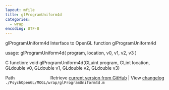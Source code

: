 ```yaml
---
layout: mfile
title: glProgramUniform4d
categories:
  - wrap
encoding: UTF-8
---
```


glProgramUniform4d  Interface to OpenGL function glProgramUniform4d

usage:  glProgramUniform4d\( program, location, v0, v1, v2, v3 \)

C function:  void glProgramUniform4d\(GLuint program, GLint location, GLdouble v0, GLdouble v1, GLdouble v2, GLdouble v3\)


<div class="code_header" style="text-align:right;">
  <span style="float:left;">Path&nbsp;&nbsp;</span> <span class="counter">Retrieve <a href=
  "https://raw.github.com/Psychtoolbox-3/Psychtoolbox-3/beta/./PsychOpenGL/MOGL/wrap/glProgramUniform4d.m">current version from GitHub</a> | View <a href=
  "https://github.com/Psychtoolbox-3/Psychtoolbox-3/commits/beta/./PsychOpenGL/MOGL/wrap/glProgramUniform4d.m">changelog</a></span>
</div>
<div class="code">
  <code>./PsychOpenGL/MOGL/wrap/glProgramUniform4d.m</code>
</div>
